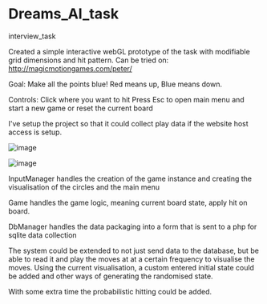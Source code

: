 # Dreams_AI_task
interview_task

Created a simple interactive webGL prototype of the task with modifiable grid dimensions and hit pattern.
Can be tried on: http://magicmotiongames.com/peter/

Goal: Make all the points blue!
Red means up, Blue means down.

Controls:
    Click where you want to hit
    Press Esc to open main menu and start a new game or reset the current board

I've setup the project so that it could collect play data if the website host access is setup.

![image](https://user-images.githubusercontent.com/61064454/112385163-30dc2580-8ce7-11eb-84ca-8b24f52b2e66.png)

![image](https://user-images.githubusercontent.com/61064454/112385205-3df91480-8ce7-11eb-8040-c8fd02a1f1d3.png)

InputManager handles the creation of the game instance and creating the visualisation of the circles and the main menu

Game handles the game logic, meaning current board state, apply hit on board.

DbManager handles the data packaging into a form that is sent to a php for sqlite data collection

The system could be extended to not just send data to the database, but be able to read it and play the moves at at a certain frequency to visualise the moves.
Using the current visualisation, a custom entered initial state could be added and other ways of generating the randomised state.

With some extra time the probabilistic hitting could be added.
